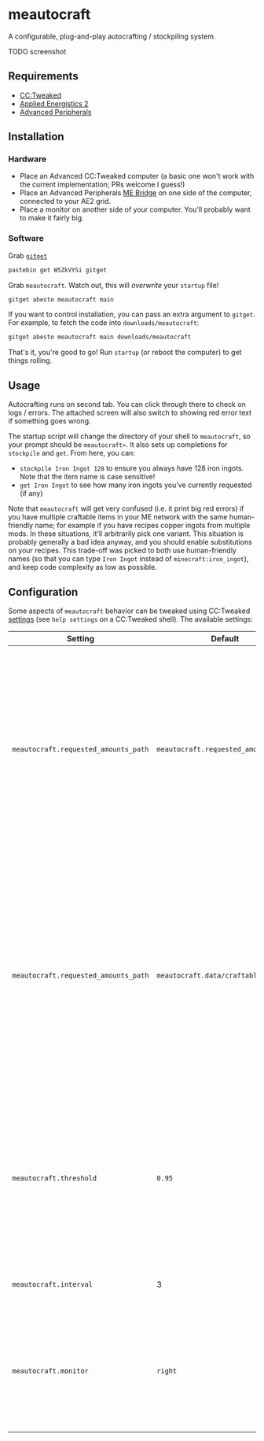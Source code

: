# meautocraft

A configurable, plug-and-play autocrafting / stockpiling system.

TODO screenshot

## Requirements

* [CC:Tweaked](https://tweaked.cc/)
* [Applied Energistics 2](https://appliedenergistics.github.io/)
* [Advanced Peripherals](https://docs.intelligence-modding.de/)

## Installation

### Hardware

* Place an Advanced CC:Tweaked computer (a basic one won't work with the current implementation; PRs welcome I guess!)
* Place an Advanced Peripherals [ME Bridge](https://docs.intelligence-modding.de/peripherals/me_bridge/) on one side of the computer, connected to your AE2 grid.
* Place a monitor on another side of your computer. You'll probably want to make it fairly big.

### Software

Grab [`gitget`](http://www.computercraft.info/forums2/index.php?/topic/17387-gitget-version-2-release/)

```sh
pastebin get W5ZkVYSi gitget
```

Grab `meautocraft`. Watch out, this will *overwrite* your `startup` file!

```sh
gitget abesto meautocraft main
```

If you want to control installation, you can pass an extra argument to `gitget`. For example, to fetch the code into `downloads/meautocraft`:

```sh
gitget abesto meautocraft main downloads/meautocraft
```

That's it, you're good to go! Run `startup` (or reboot the computer) to get things rolling.

## Usage

Autocrafting runs on second tab. You can click through there to check on logs / errors. The attached screen will also switch to showing red error text if something goes wrong.

The startup script will change the directory of your shell to `meautocraft`, so your prompt should be `meautocraft>`. It also sets up completions for `stockpile` and `get`. From here, you can:

* `stockpile Iron Ingot 128` to ensure you always have 128 iron ingots. Note that the item name is case sensitive!
* `get Iron Ingot` to see how many iron ingots you've currently requested (if any)

Note that `meautocraft` will get very confused (i.e. it print big red errors) if you have multiple craftable items in your ME network with the same human-friendly name; for example if you have recipes copper ingots from multiple mods. In these situations, it'll arbitrarily pick one variant. This situation is probably generally a bad idea anyway, and you should enable substitutions on your recipes. This trade-off was picked to both use human-friendly names (so that you can type `Iron Ingot` instead of `minecraft:iron_ingot`), and keep code complexity as low as possible.

## Configuration

Some aspects of `meautocraft` behavior can be tweaked using CC:Tweaked [settings](https://tweaked.cc/module/settings.html) (see `help settings` on a CC:Tweaked shell). The available settings:

| Setting | Default | Description |
|---------|---------|-------------|
| `meautocraft.requested_amounts_path` | `meautocraft.requested_amounts_path` | File path used to store the amount of items you requested to be stockpiled. The file contents are read/written using `textutils.[un]serialize`, so it's effectively a Lua source file with a single table in it. Feel free to check it out, or even edit it if needed. |
| `meautocraft.requested_amounts_path` | `meautocraft.data/craftables` | File path used to store information about all craftable items in the ME network. Updated each time `meautocraft` does a round of autocrafting. Mainly useful because querying ME takes many seconds; caching the results allows completions on the `stockpile` script to be instantenous. |
| `meautocraft.threshold` | `0.95` | Percentage of requested amount under which autocrafting will start. For example, if you requested 100 Sticks, and the threshold is set to `0.95`, we won't start crafting at 96 available sticks. |
| `meautocraft.interval` | 3 | Number of seconds between runs of autocrafting |
| `meautocraft.monitor` | `right` | Used to determine which monitor to use if the computer has multiple monitors attached. Ignored if there's only a single monitor. |

